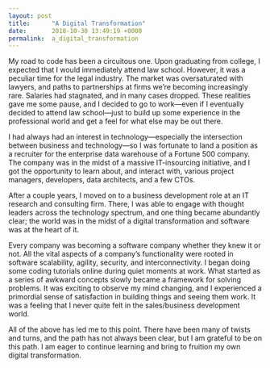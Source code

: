 ```yaml
---
layout: post
title:      "A Digital Transformation"
date:       2018-10-30 13:49:19 +0000
permalink:  a_digital_transformation
---
```


My road to code has been a circuitous one. Upon graduating from college, I expected that I would immediately attend law school. However, it was a peculiar time for the legal industry. The market was oversaturated with lawyers, and paths to partnerships at firms we’re becoming increasingly rare. Salaries had stagnated, and in many cases dropped. These realities gave me some pause, and I decided to go to work—even if I eventually decided to attend law school—just to build up some experience in the professional world and get a feel for what else may be out there.

I had always had an interest in technology—especially the intersection between business and technology—so I was fortunate to land a position as a recruiter for the enterprise data warehouse of a Fortune 500 company. The company was in the midst of a massive IT-insourcing initiative, and I got the opportunity to learn about, and interact with, various project managers, developers, data architects, and a few CTOs.

After a couple years, I moved on to a business development role at an IT research and consulting firm. There, I was able to engage with thought leaders across the technology spectrum, and one thing became abundantly clear; the world was in the midst of a digital transformation and software was at the heart of it.

Every company was becoming a software company whether they knew it or not. All the vital aspects of a company’s functionality were rooted in software scalability, agility, security, and interconnectivity.  I began doing some coding tutorials online during quiet moments at work. What started as a series of awkward concepts slowly became a framework for solving problems. It was exciting to observe my mind changing, and I experienced a primordial sense of satisfaction in building things and seeing them work. It was a feeling that I never quite felt in the sales/business development world.

All of the above has led me to this point. There have been many of twists and turns, and the path has not always been clear, but I am grateful to be on this path. I am eager to continue learning and bring to fruition my own digital transformation.   

